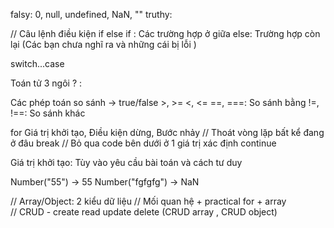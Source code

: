 falsy: 0, null, undefined, NaN, ""
truthy: 

// Câu lệnh điều kiện
if 
else if : Các trường hợp ở giữa 
else: Trường hợp còn lại (Các bạn chưa nghĩ ra và những cái bị lỗi )

switch...case

Toán tử 3 ngôi  ? :


Các phép toán so sánh -> true/false 
    >, >=
    <, <= 
    ==, ===: So sánh bằng 
    !=, !==: So sánh khác 


for
    Giá trị khởi tạo, Điều kiện dừng, Bước nhảy 
    // Thoát vòng lặp bất kể đang ở đâu
                break 
    // Bỏ qua code bên dưới ở 1 giá trị xác định
                continue               

Giá trị khởi tạo: Tùy vào yêu cầu bài toán và cách tư duy 

Number("55") -> 55
Number("fgfgfg") -> NaN

// Array/Object: 2 kiểu dữ liệu 
// Mối quan hệ + practical for + array  
// CRUD - create read update delete (CRUD array , CRUD object)


